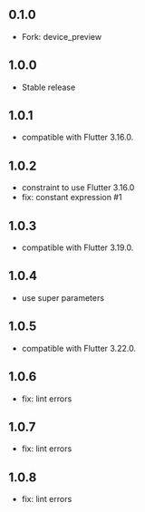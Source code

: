 ## 0.1.0

- Fork: device_preview

## 1.0.0

- Stable release

## 1.0.1

- compatible with Flutter 3.16.0.

## 1.0.2

- constraint to use Flutter 3.16.0
- fix: constant expression #1

## 1.0.3

- compatible with Flutter 3.19.0.

## 1.0.4

- use super parameters

## 1.0.5

- compatible with Flutter 3.22.0.

## 1.0.6

- fix: lint errors

## 1.0.7

- fix: lint errors

## 1.0.8

- fix: lint errors
